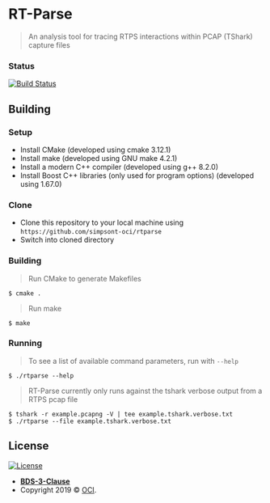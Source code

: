 # RT-Parse
> An analysis tool for tracing RTPS interactions within PCAP (TShark) capture files

### Status
[![Build Status](https://travis-ci.org/simpsont-oci/rtparse.png)](https://travis-ci.org/simpsont-oci/rtparse)

## Building

### Setup
- Install CMake (developed using cmake 3.12.1)
- Install make (developed using GNU make 4.2.1) 
- Install a modern C++ compiler (developed using g++ 8.2.0)
- Install Boost C++ libraries (only used for program options) (developed using 1.67.0)

### Clone
- Clone this repository to your local machine using `https://github.com/simpsont-oci/rtparse`
- Switch into cloned directory

### Building
> Run CMake to generate Makefiles
```shell
$ cmake .
```
> Run make
```shell
$ make
```

### Running
> To see a list of available command parameters, run with `--help`
```shell
$ ./rtparse --help
```
> RT-Parse currently only runs against the tshark verbose output from a RTPS pcap file
```shell
$ tshark -r example.pcapng -V | tee example.tshark.verbose.txt
$ ./rtparse --file example.tshark.verbose.txt
```

## License

[![License](https://img.shields.io/badge/License-BSD%203--Clause-blue.svg)](https://opensource.org/licenses/BSD-3-Clause)
- **[BDS-3-Clause](http://opensource.org/licenses/BSD-3-Clause)**
- Copyright 2019 © <a href="http://objectcomputing.com" target="_blank">OCI</a>.
